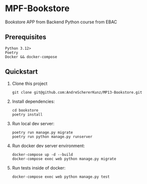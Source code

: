 # MPF-Bookstore

Bookstore APP from Backend Python course from EBAC

## Prerequisites

```
Python 3.12>
Poetry
Docker && docker-compose

```

## Quickstart

1. Clone this project

   ```shell
   git clone git@github.com:AndreSchererKunz/MP13-Bookstore.git
   ```

2. Install dependencies:

   ```shell
   cd bookstore
   poetry install
   ```

3. Run local dev server:

   ```shell
   poetry run manage.py migrate
   poetry run python manage.py runserver
   ```
   
4. Run docker dev server environment:

   ```shell
   docker-compose up -d --build 
   docker-compose exec web python manage.py migrate
   ```

5. Run tests inside of docker:

   ```shell
   docker-compose exec web python manage.py test
   ```